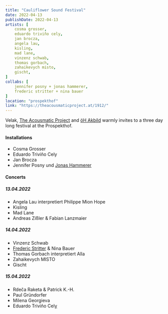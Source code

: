 ```yaml
---
title: "Cauliflower Sound Festival"
date: 2022-04-13
publishDate: 2022-04-13
artists: [
    cosma grosser,
    eduardo triviño cely,
    jan brocza,
    angela lau,
    kisling,
    mad lane,
    vinzenz schwab,
    thomas gorbach,
    zahaikevych misto,
    gischt,
]
collabs: [
    jennifer posny + jonas hammerer,
    frederic stritter + nina bauer
]
location: "prospekthof"
link: "https://theacousmaticproject.at/1912/"
---
```

Velak, [The Acousmatic Project](https://theacousmaticproject.at/1912/) and [öH Akbild](https://www.oehakbild.info/) warmly invites to a three day long festival at the Prospekthof.

#### Installations
- Cosma Grosser
- Eduardo Triviño Cely
- Jan Brocza
- Jennifer Posny und [Jonas Hammerer](https://soundcloud.com/jonashammerer)

#### Concerts
##### 13.04.2022
- Angela Lau interpretiert Philippe Mion Hope
- Kisling
- Mad Lane
- Andreas Zißler & Fabian Lanzmaier  

##### 14.04.2022
- Vinzenz Schwab
- [Frederic Stritter](https://stritter.audio) & Nina Bauer
- Thomas Gorbach interpretiert Alla
- Zahaikevych MISTO
- Gischt

##### 15.04.2022
- Rdeča Raketa & Patrick K.-H.
- Paul Gründorfer
- Milena Georgieva
- Eduardo Triviño Cel[y](y)
